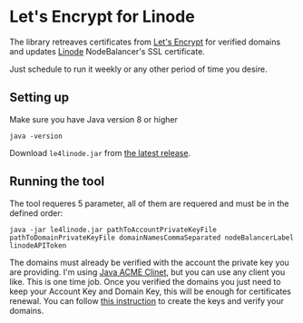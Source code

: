 # Let's Encrypt for Linode
The library retreaves certificates from [Let's Encrypt](https://letsencrypt.org/) for verified domains 
and updates [Linode](https://www.linode.com/) NodeBalancer's SSL certificate.

Just schedule to run it weekly or any other period of time you desire.

## Setting up

Make sure you have Java version 8 or higher
```
java -version
```
Download `le4linode.jar` from [the latest release](le4linode.jar).

## Running the tool

The tool requeres 5 parameter, all of them are requered and must be in the defined order:
```
java -jar le4linode.jar pathToAccountPrivateKeyFile pathToDomainPrivateKeyFile domainNamesCommaSeparated nodeBalancerLabel linodeAPIToken
```

The domains must already be verified with the account the private key you are providing. I'm using 
[Java ACME Clinet](https://github.com/porunov/acme_client), but you can use any client you like. This is one time job. 
Once you verified the domains you just need to keep your Account Key and Domain Key, this will be enough for certificates renewal. 
You can follow [this instruction](https://github.com/porunov/acme_client/wiki/Scenario-1:-Get-a-certificate-for-different-domains) 
to create the keys and verify your domains.
